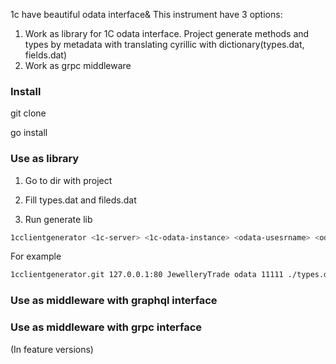 1c have beautiful odata interface& This instrument have 3 options:
1. Work as library for 1C odata interface. Project generate methods and types by metadata with translating cyrillic with dictionary(types.dat, fields.dat)
2. Work as grpc middleware

### Install

git clone <repo>

go install

### Use as library

1. Go to dir with project

2. Fill types.dat and fileds.dat

3. Run generate lib

```bash
1cclientgenerator <1c-server> <1c-odata-instance> <odata-usesrname> <odata-password> ./types.dat ./fields.dat
```

For example
```bash
1cclientgenerator.git 127.0.0.1:80 JewelleryTrade odata 11111 ./types.dat ./fields.dat
```

### Use as middleware with graphql interface


### Use as middleware with grpc interface
(In feature versions)
